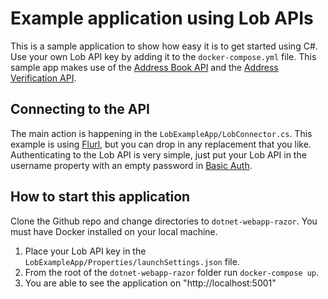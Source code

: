
# Example application using Lob APIs

This is a sample application to show how easy it is to get started using C#. Use your own Lob API key by adding it to the `docker-compose.yml` file. 
This sample app makes use of the [Address Book API](https://docs.lob.com/#tag/Addresses) and the [Address Verification API](https://docs.lob.com/#operation/us_verification).

## Connecting to the API

The main action is happening in the `LobExampleApp/LobConnector.cs`. This example is using [Flurl](https://flurl.dev/), but you can drop in any replacement that you like. Authenticating to the Lob API is very simple, just put your Lob API in the username property with an empty password in [Basic Auth](https://docs.lob.com/#tag/Authentication).

## How to start this application

Clone the Github repo and change directories to `dotnet-webapp-razor`. You must have Docker installed on your local machine. 

1. Place your Lob API key in the `LobExampleApp/Properties/launchSettings.json` file. 
2. From the root of the `dotnet-webapp-razor` folder run `docker-compose up`. 
3. You are able to see the application on "http://localhost:5001"



